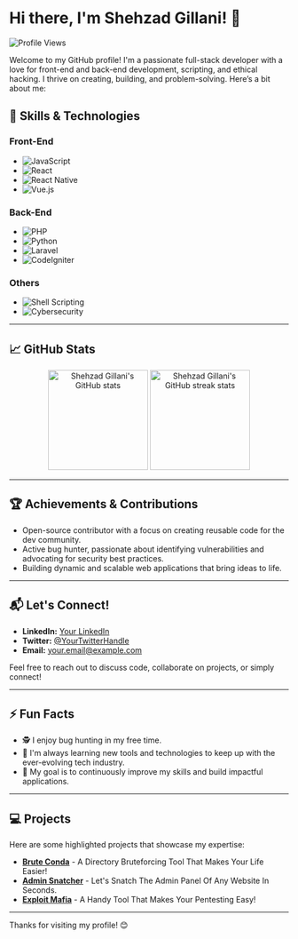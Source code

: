 # Hi there, I'm Shehzad Gillani! 👋

![Profile Views](https://komarev.com/ghpvc/?username=SyedShehzadGillani&label=Profile%20views&color=0e75b6&style=flat)

Welcome to my GitHub profile! I'm a passionate full-stack developer with a love for front-end and back-end development, scripting, and ethical hacking. I thrive on creating, building, and problem-solving. Here’s a bit about me:

## 🚀 Skills & Technologies

### Front-End
- ![JavaScript](https://img.shields.io/badge/-JavaScript-F7DF1E?logo=javascript&logoColor=black&style=for-the-badge)
- ![React](https://img.shields.io/badge/-React-61DAFB?logo=react&logoColor=black&style=for-the-badge)
- ![React Native](https://img.shields.io/badge/-React%20Native-61DAFB?logo=react&logoColor=black&style=for-the-badge)
- ![Vue.js](https://img.shields.io/badge/-Vue.js-4FC08D?logo=vue.js&logoColor=white&style=for-the-badge)

### Back-End
- ![PHP](https://img.shields.io/badge/-PHP-777BB4?logo=php&logoColor=white&style=for-the-badge)
- ![Python](https://img.shields.io/badge/-Python-3776AB?logo=python&logoColor=white&style=for-the-badge)
- ![Laravel](https://img.shields.io/badge/-Laravel-FF2D20?logo=laravel&logoColor=white&style=for-the-badge)
- ![CodeIgniter](https://img.shields.io/badge/-CodeIgniter-EF4223?logo=codeigniter&logoColor=white&style=for-the-badge)

### Others
- ![Shell Scripting](https://img.shields.io/badge/-Shell%20Scripting-4EAA25?logo=gnu-bash&logoColor=white&style=for-the-badge)
- ![Cybersecurity](https://img.shields.io/badge/-Cybersecurity-FF5733?logo=security&logoColor=white&style=for-the-badge)

---

## 📈 GitHub Stats

<p align="center">
  <img height="180em" src="https://github-readme-stats.vercel.app/api?username=SyedShehzadGillani&show_icons=true&hide_border=true&theme=radical&count_private=true" alt="Shehzad Gillani's GitHub stats" />
  <img height="180em" src="https://github-readme-streak-stats.herokuapp.com/?user=SyedShehzadGillani&hide_border=true&theme=radical" alt="Shehzad Gillani's GitHub streak stats" />
</p>

---

## 🏆 Achievements & Contributions

- Open-source contributor with a focus on creating reusable code for the dev community.
- Active bug hunter, passionate about identifying vulnerabilities and advocating for security best practices.
- Building dynamic and scalable web applications that bring ideas to life.

---

## 📬 Let's Connect!

- **LinkedIn:** [Your LinkedIn](https://www.linkedin.com/in/syed-shehzad-gillani/)
- **Twitter:** [@YourTwitterHandle](https://twitter.com/)
- **Email:** [your.email@example.com](mailto:akdevilhunter@gmail.com)

Feel free to reach out to discuss code, collaborate on projects, or simply connect!

---

## ⚡ Fun Facts
- 🕵️ I enjoy bug hunting in my free time.
- 🧠 I'm always learning new tools and technologies to keep up with the ever-evolving tech industry.
- 🎯 My goal is to continuously improve my skills and build impactful applications.

---

## 💻 Projects

Here are some highlighted projects that showcase my expertise:
- **[Brute Conda](https://github.com/SyedShehzadGillani/BruteConda)** - A Directory Bruteforcing Tool That Makes Your Life Easier!
- **[Admin Snatcher](https://github.com/SyedShehzadGillani/AdminSnatcher)** - Let's Snatch The Admin Panel Of Any Website In Seconds.
- **[Exploit Mafia](https://github.com/SyedShehzadGillani/ExploitMafia)** - A Handy Tool That Makes Your Pentesting Easy!

---

Thanks for visiting my profile! 😊

